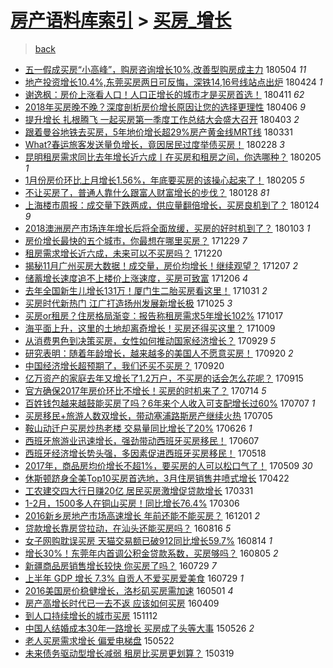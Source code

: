 [房产语料库索引](../../README.md)  > [买房_增长](买房_增长.md)
====
> [back](../README.md)

- [五一假成买房“小高峰”，购房咨询增长10%,改善型购房成主力](http://jkwz.applinzi.com/ittc/7099198929667359760.html#%E4%BA%94%E4%B8%80%E5%81%87%E6%88%90%E4%B9%B0%E6%88%BF%E2%80%9C%E5%B0%8F%E9%AB%98%E5%B3%B0%E2%80%9D%EF%BC%8C%E8%B4%AD%E6%88%BF%E5%92%A8%E8%AF%A2%E5%A2%9E%E9%95%BF10%25%2C%E6%94%B9%E5%96%84%E5%9E%8B%E8%B4%AD%E6%88%BF%E6%88%90%E4%B8%BB%E5%8A%9B) 180504 *11* 
- [地产投资增长10.4%,东莞买房两日可反悔，深铁14,16号线站点出炉](http://jkwz.applinzi.com/ittc/7095495508384810000.html#%E5%9C%B0%E4%BA%A7%E6%8A%95%E8%B5%84%E5%A2%9E%E9%95%BF10.4%25%2C%E4%B8%9C%E8%8E%9E%E4%B9%B0%E6%88%BF%E4%B8%A4%E6%97%A5%E5%8F%AF%E5%8F%8D%E6%82%94%EF%BC%8C%E6%B7%B1%E9%93%8114%2C16%E5%8F%B7%E7%BA%BF%E7%AB%99%E7%82%B9%E5%87%BA%E7%82%89) 180424 *1* 
- [谢逸枫：房价上涨看人口！人口正增长的城市才是买房首选！](http://jkwz.applinzi.com/ittc/7090717032792458251.html#%E8%B0%A2%E9%80%B8%E6%9E%AB%EF%BC%9A%E6%88%BF%E4%BB%B7%E4%B8%8A%E6%B6%A8%E7%9C%8B%E4%BA%BA%E5%8F%A3%EF%BC%81%E4%BA%BA%E5%8F%A3%E6%AD%A3%E5%A2%9E%E9%95%BF%E7%9A%84%E5%9F%8E%E5%B8%82%E6%89%8D%E6%98%AF%E4%B9%B0%E6%88%BF%E9%A6%96%E9%80%89%EF%BC%81) 180411 *62* 
- [2018年买房晚不晚？深度剖析房价增长原因让您的选择更理性](http://jkwz.applinzi.com/ittc/7088863702105457680.html#2018%E5%B9%B4%E4%B9%B0%E6%88%BF%E6%99%9A%E4%B8%8D%E6%99%9A%EF%BC%9F%E6%B7%B1%E5%BA%A6%E5%89%96%E6%9E%90%E6%88%BF%E4%BB%B7%E5%A2%9E%E9%95%BF%E5%8E%9F%E5%9B%A0%E8%AE%A9%E6%82%A8%E7%9A%84%E9%80%89%E6%8B%A9%E6%9B%B4%E7%90%86%E6%80%A7) 180406 *9* 
- [提升增长 扎根腾飞 一起买房第一季度工作总结大会盛大召开](http://jkwz.applinzi.com/ittc/7087816287927665681.html#%E6%8F%90%E5%8D%87%E5%A2%9E%E9%95%BF+%E6%89%8E%E6%A0%B9%E8%85%BE%E9%A3%9E+%E4%B8%80%E8%B5%B7%E4%B9%B0%E6%88%BF%E7%AC%AC%E4%B8%80%E5%AD%A3%E5%BA%A6%E5%B7%A5%E4%BD%9C%E6%80%BB%E7%BB%93%E5%A4%A7%E4%BC%9A%E7%9B%9B%E5%A4%A7%E5%8F%AC%E5%BC%80) 180403 *2* 
- [跟着曼谷地铁去买房，5年地价增长超29%房产黄金线MRT线](http://jkwz.applinzi.com/ittc/7086599560522892305.html#%E8%B7%9F%E7%9D%80%E6%9B%BC%E8%B0%B7%E5%9C%B0%E9%93%81%E5%8E%BB%E4%B9%B0%E6%88%BF%EF%BC%8C5%E5%B9%B4%E5%9C%B0%E4%BB%B7%E5%A2%9E%E9%95%BF%E8%B6%8529%25%E6%88%BF%E4%BA%A7%E9%BB%84%E9%87%91%E7%BA%BFMRT%E7%BA%BF) 180331  
- [What?春运旅客发送量负增长，竟因居民过度举债买房！](http://jkwz.applinzi.com/ittc/7075236020377617418.html#What%3F%E6%98%A5%E8%BF%90%E6%97%85%E5%AE%A2%E5%8F%91%E9%80%81%E9%87%8F%E8%B4%9F%E5%A2%9E%E9%95%BF%EF%BC%8C%E7%AB%9F%E5%9B%A0%E5%B1%85%E6%B0%91%E8%BF%87%E5%BA%A6%E4%B8%BE%E5%80%BA%E4%B9%B0%E6%88%BF%EF%BC%81) 180228 *3* 
- [昆明租房需求同比去年增长近六成丨在买房和租房之间，你选哪种？](http://jkwz.applinzi.com/ittc/7066631832064230417.html#%E6%98%86%E6%98%8E%E7%A7%9F%E6%88%BF%E9%9C%80%E6%B1%82%E5%90%8C%E6%AF%94%E5%8E%BB%E5%B9%B4%E5%A2%9E%E9%95%BF%E8%BF%91%E5%85%AD%E6%88%90%E4%B8%A8%E5%9C%A8%E4%B9%B0%E6%88%BF%E5%92%8C%E7%A7%9F%E6%88%BF%E4%B9%8B%E9%97%B4%EF%BC%8C%E4%BD%A0%E9%80%89%E5%93%AA%E7%A7%8D%EF%BC%9F) 180205 *1* 
- [1月份房价环比上月增长1.56%，年底要买房的该操心起来了！](http://jkwz.applinzi.com/ittc/7066590646465201159.html#1%E6%9C%88%E4%BB%BD%E6%88%BF%E4%BB%B7%E7%8E%AF%E6%AF%94%E4%B8%8A%E6%9C%88%E5%A2%9E%E9%95%BF1.56%25%EF%BC%8C%E5%B9%B4%E5%BA%95%E8%A6%81%E4%B9%B0%E6%88%BF%E7%9A%84%E8%AF%A5%E6%93%8D%E5%BF%83%E8%B5%B7%E6%9D%A5%E4%BA%86%EF%BC%81) 180205 *5* 
- [不让买房了，普通人靠什么跟富人财富增长的步伐？](http://jkwz.applinzi.com/ittc/7063668355590784016.html#%E4%B8%8D%E8%AE%A9%E4%B9%B0%E6%88%BF%E4%BA%86%EF%BC%8C%E6%99%AE%E9%80%9A%E4%BA%BA%E9%9D%A0%E4%BB%80%E4%B9%88%E8%B7%9F%E5%AF%8C%E4%BA%BA%E8%B4%A2%E5%AF%8C%E5%A2%9E%E9%95%BF%E7%9A%84%E6%AD%A5%E4%BC%90%EF%BC%9F) 180128 *81* 
- [上海楼市周报：成交量下跌两成，供应量翻倍增长，买房良机到了？](http://jkwz.applinzi.com/ittc/7062087421942826001.html#%E4%B8%8A%E6%B5%B7%E6%A5%BC%E5%B8%82%E5%91%A8%E6%8A%A5%EF%BC%9A%E6%88%90%E4%BA%A4%E9%87%8F%E4%B8%8B%E8%B7%8C%E4%B8%A4%E6%88%90%EF%BC%8C%E4%BE%9B%E5%BA%94%E9%87%8F%E7%BF%BB%E5%80%8D%E5%A2%9E%E9%95%BF%EF%BC%8C%E4%B9%B0%E6%88%BF%E8%89%AF%E6%9C%BA%E5%88%B0%E4%BA%86%EF%BC%9F) 180124 *9* 
- [2018澳洲房产市场连年增长后将全面放缓，买房的好时机到了？](http://jkwz.applinzi.com/ittc/7054353061835703307.html#2018%E6%BE%B3%E6%B4%B2%E6%88%BF%E4%BA%A7%E5%B8%82%E5%9C%BA%E8%BF%9E%E5%B9%B4%E5%A2%9E%E9%95%BF%E5%90%8E%E5%B0%86%E5%85%A8%E9%9D%A2%E6%94%BE%E7%BC%93%EF%BC%8C%E4%B9%B0%E6%88%BF%E7%9A%84%E5%A5%BD%E6%97%B6%E6%9C%BA%E5%88%B0%E4%BA%86%EF%BC%9F) 180103 *1* 
- [房价增长最快的五个城市，你最想在哪里买房？](http://jkwz.applinzi.com/ittc/7052538048691045393.html#%E6%88%BF%E4%BB%B7%E5%A2%9E%E9%95%BF%E6%9C%80%E5%BF%AB%E7%9A%84%E4%BA%94%E4%B8%AA%E5%9F%8E%E5%B8%82%EF%BC%8C%E4%BD%A0%E6%9C%80%E6%83%B3%E5%9C%A8%E5%93%AA%E9%87%8C%E4%B9%B0%E6%88%BF%EF%BC%9F) 171229 *7* 
- [租房需求增长近六成，未来可以不买房吗？](http://jkwz.applinzi.com/ittc/7049248963079701520.html#%E7%A7%9F%E6%88%BF%E9%9C%80%E6%B1%82%E5%A2%9E%E9%95%BF%E8%BF%91%E5%85%AD%E6%88%90%EF%BC%8C%E6%9C%AA%E6%9D%A5%E5%8F%AF%E4%BB%A5%E4%B8%8D%E4%B9%B0%E6%88%BF%E5%90%97%EF%BC%9F) 171220  
- [揭秘11月广州买房大数据！成交量，房价均增长！继续观望？](http://jkwz.applinzi.com/ittc/7044396977473717264.html#%E6%8F%AD%E7%A7%9811%E6%9C%88%E5%B9%BF%E5%B7%9E%E4%B9%B0%E6%88%BF%E5%A4%A7%E6%95%B0%E6%8D%AE%EF%BC%81%E6%88%90%E4%BA%A4%E9%87%8F%EF%BC%8C%E6%88%BF%E4%BB%B7%E5%9D%87%E5%A2%9E%E9%95%BF%EF%BC%81%E7%BB%A7%E7%BB%AD%E8%A7%82%E6%9C%9B%EF%BC%9F) 171207 *2* 
- [储蓄增长速度追不上楼价上涨速度，买房可致富](http://jkwz.applinzi.com/ittc/7043963412483146769.html#%E5%82%A8%E8%93%84%E5%A2%9E%E9%95%BF%E9%80%9F%E5%BA%A6%E8%BF%BD%E4%B8%8D%E4%B8%8A%E6%A5%BC%E4%BB%B7%E4%B8%8A%E6%B6%A8%E9%80%9F%E5%BA%A6%EF%BC%8C%E4%B9%B0%E6%88%BF%E5%8F%AF%E8%87%B4%E5%AF%8C) 171206 *4* 
- [去年全国新生儿增长131万！厦门生二胎买房看这里！](http://jkwz.applinzi.com/ittc/7030564375033807888.html#%E5%8E%BB%E5%B9%B4%E5%85%A8%E5%9B%BD%E6%96%B0%E7%94%9F%E5%84%BF%E5%A2%9E%E9%95%BF131%E4%B8%87%EF%BC%81%E5%8E%A6%E9%97%A8%E7%94%9F%E4%BA%8C%E8%83%8E%E4%B9%B0%E6%88%BF%E7%9C%8B%E8%BF%99%E9%87%8C%EF%BC%81) 171031 *2* 
- [买房时代新热门 江广打造扬州发展新增长极](http://jkwz.applinzi.com/ittc/7028336046167819280.html#%E4%B9%B0%E6%88%BF%E6%97%B6%E4%BB%A3%E6%96%B0%E7%83%AD%E9%97%A8+%E6%B1%9F%E5%B9%BF%E6%89%93%E9%80%A0%E6%89%AC%E5%B7%9E%E5%8F%91%E5%B1%95%E6%96%B0%E5%A2%9E%E9%95%BF%E6%9E%81) 171025 *3* 
- [买房or租房？住房格局渐变：报告称租房需求5年增长102%](http://jkwz.applinzi.com/ittc/7025339875388294161.html#%E4%B9%B0%E6%88%BFor%E7%A7%9F%E6%88%BF%EF%BC%9F%E4%BD%8F%E6%88%BF%E6%A0%BC%E5%B1%80%E6%B8%90%E5%8F%98%EF%BC%9A%E6%8A%A5%E5%91%8A%E7%A7%B0%E7%A7%9F%E6%88%BF%E9%9C%80%E6%B1%825%E5%B9%B4%E5%A2%9E%E9%95%BF102%25) 171017  
- [海平面上升，这里的土地却离奇增长！买房还得买这里？](http://jkwz.applinzi.com/ittc/7022403086604305424.html#%E6%B5%B7%E5%B9%B3%E9%9D%A2%E4%B8%8A%E5%8D%87%EF%BC%8C%E8%BF%99%E9%87%8C%E7%9A%84%E5%9C%9F%E5%9C%B0%E5%8D%B4%E7%A6%BB%E5%A5%87%E5%A2%9E%E9%95%BF%EF%BC%81%E4%B9%B0%E6%88%BF%E8%BF%98%E5%BE%97%E4%B9%B0%E8%BF%99%E9%87%8C%EF%BC%9F) 171009  
- [从消费男色到决策买房，女性如何推动国家经济增长？](http://jkwz.applinzi.com/ittc/7018637349070832657.html#%E4%BB%8E%E6%B6%88%E8%B4%B9%E7%94%B7%E8%89%B2%E5%88%B0%E5%86%B3%E7%AD%96%E4%B9%B0%E6%88%BF%EF%BC%8C%E5%A5%B3%E6%80%A7%E5%A6%82%E4%BD%95%E6%8E%A8%E5%8A%A8%E5%9B%BD%E5%AE%B6%E7%BB%8F%E6%B5%8E%E5%A2%9E%E9%95%BF%EF%BC%9F) 170929 *5* 
- [研究表明：随着年龄增长，越来越多的美国人不愿意买房！](http://jkwz.applinzi.com/ittc/7015329593052103697.html#%E7%A0%94%E7%A9%B6%E8%A1%A8%E6%98%8E%EF%BC%9A%E9%9A%8F%E7%9D%80%E5%B9%B4%E9%BE%84%E5%A2%9E%E9%95%BF%EF%BC%8C%E8%B6%8A%E6%9D%A5%E8%B6%8A%E5%A4%9A%E7%9A%84%E7%BE%8E%E5%9B%BD%E4%BA%BA%E4%B8%8D%E6%84%BF%E6%84%8F%E4%B9%B0%E6%88%BF%EF%BC%81) 170920 *2* 
- [中国经济增长超预期了，我们还买不买房？](http://jkwz.applinzi.com/ittc/7015321798282052624.html#%E4%B8%AD%E5%9B%BD%E7%BB%8F%E6%B5%8E%E5%A2%9E%E9%95%BF%E8%B6%85%E9%A2%84%E6%9C%9F%E4%BA%86%EF%BC%8C%E6%88%91%E4%BB%AC%E8%BF%98%E4%B9%B0%E4%B8%8D%E4%B9%B0%E6%88%BF%EF%BC%9F) 170920  
- [亿万资产的家庭去年又增长了1.2万户，不买房的话会怎么花呢？](http://jkwz.applinzi.com/ittc/7013426313455731472.html#%E4%BA%BF%E4%B8%87%E8%B5%84%E4%BA%A7%E7%9A%84%E5%AE%B6%E5%BA%AD%E5%8E%BB%E5%B9%B4%E5%8F%88%E5%A2%9E%E9%95%BF%E4%BA%861.2%E4%B8%87%E6%88%B7%EF%BC%8C%E4%B8%8D%E4%B9%B0%E6%88%BF%E7%9A%84%E8%AF%9D%E4%BC%9A%E6%80%8E%E4%B9%88%E8%8A%B1%E5%91%A2%EF%BC%9F) 170915  
- [官方确保2017年房价环比不增长！买房的时机来了？](http://jkwz.applinzi.com/ittc/6990095482469483536.html#%E5%AE%98%E6%96%B9%E7%A1%AE%E4%BF%9D2017%E5%B9%B4%E6%88%BF%E4%BB%B7%E7%8E%AF%E6%AF%94%E4%B8%8D%E5%A2%9E%E9%95%BF%EF%BC%81%E4%B9%B0%E6%88%BF%E7%9A%84%E6%97%B6%E6%9C%BA%E6%9D%A5%E4%BA%86%EF%BC%9F) 170714 *5* 
- [百姓钱包越来越鼓能买房了吗？6年来个人收入可支配增长过60%](http://jkwz.applinzi.com/ittc/6987477192844772368.html#%E7%99%BE%E5%A7%93%E9%92%B1%E5%8C%85%E8%B6%8A%E6%9D%A5%E8%B6%8A%E9%BC%93%E8%83%BD%E4%B9%B0%E6%88%BF%E4%BA%86%E5%90%97%EF%BC%9F6%E5%B9%B4%E6%9D%A5%E4%B8%AA%E4%BA%BA%E6%94%B6%E5%85%A5%E5%8F%AF%E6%94%AF%E9%85%8D%E5%A2%9E%E9%95%BF%E8%BF%8760%25) 170707 *1* 
- [买房移民+旅游人数双增长，带动塞浦路斯房产继续火热](http://jkwz.applinzi.com/ittc/6986888833961296900.html#%E4%B9%B0%E6%88%BF%E7%A7%BB%E6%B0%91%2B%E6%97%85%E6%B8%B8%E4%BA%BA%E6%95%B0%E5%8F%8C%E5%A2%9E%E9%95%BF%EF%BC%8C%E5%B8%A6%E5%8A%A8%E5%A1%9E%E6%B5%A6%E8%B7%AF%E6%96%AF%E6%88%BF%E4%BA%A7%E7%BB%A7%E7%BB%AD%E7%81%AB%E7%83%AD) 170705  
- [鞍山动迁户买房炒热老楼 交易量同比增长了20%](http://jkwz.applinzi.com/ittc/6983392175222948868.html#%E9%9E%8D%E5%B1%B1%E5%8A%A8%E8%BF%81%E6%88%B7%E4%B9%B0%E6%88%BF%E7%82%92%E7%83%AD%E8%80%81%E6%A5%BC+%E4%BA%A4%E6%98%93%E9%87%8F%E5%90%8C%E6%AF%94%E5%A2%9E%E9%95%BF%E4%BA%8620%25) 170626 *1* 
- [西班牙旅游业迅速增长，强劲带动西班牙买房移民！](http://jkwz.applinzi.com/ittc/6976489649751983109.html#%E8%A5%BF%E7%8F%AD%E7%89%99%E6%97%85%E6%B8%B8%E4%B8%9A%E8%BF%85%E9%80%9F%E5%A2%9E%E9%95%BF%EF%BC%8C%E5%BC%BA%E5%8A%B2%E5%B8%A6%E5%8A%A8%E8%A5%BF%E7%8F%AD%E7%89%99%E4%B9%B0%E6%88%BF%E7%A7%BB%E6%B0%91%EF%BC%81) 170607  
- [西班牙经济增长势头强，多因素促进西班牙买房移民！](http://jkwz.applinzi.com/ittc/6969058179609527301.html#%E8%A5%BF%E7%8F%AD%E7%89%99%E7%BB%8F%E6%B5%8E%E5%A2%9E%E9%95%BF%E5%8A%BF%E5%A4%B4%E5%BC%BA%EF%BC%8C%E5%A4%9A%E5%9B%A0%E7%B4%A0%E4%BF%83%E8%BF%9B%E8%A5%BF%E7%8F%AD%E7%89%99%E4%B9%B0%E6%88%BF%E7%A7%BB%E6%B0%91%EF%BC%81) 170518  
- [2017年，商品房均价增长不超1%，要买房的人可以松口气了！](http://jkwz.applinzi.com/ittc/6965706561744798724.html#2017%E5%B9%B4%EF%BC%8C%E5%95%86%E5%93%81%E6%88%BF%E5%9D%87%E4%BB%B7%E5%A2%9E%E9%95%BF%E4%B8%8D%E8%B6%851%25%EF%BC%8C%E8%A6%81%E4%B9%B0%E6%88%BF%E7%9A%84%E4%BA%BA%E5%8F%AF%E4%BB%A5%E6%9D%BE%E5%8F%A3%E6%B0%94%E4%BA%86%EF%BC%81) 170509 *30* 
- [休斯顿跻身全美Top10买房首选地，3月住房销售井喷式增长](http://jkwz.applinzi.com/ittc/6959294086317081605.html#%E4%BC%91%E6%96%AF%E9%A1%BF%E8%B7%BB%E8%BA%AB%E5%85%A8%E7%BE%8ETop10%E4%B9%B0%E6%88%BF%E9%A6%96%E9%80%89%E5%9C%B0%EF%BC%8C3%E6%9C%88%E4%BD%8F%E6%88%BF%E9%94%80%E5%94%AE%E4%BA%95%E5%96%B7%E5%BC%8F%E5%A2%9E%E9%95%BF) 170422  
- [工农建交四大行日赚20亿 居民买房激增促贷款增长](http://jkwz.applinzi.com/ittc/6951223598273528837.html#%E5%B7%A5%E5%86%9C%E5%BB%BA%E4%BA%A4%E5%9B%9B%E5%A4%A7%E8%A1%8C%E6%97%A5%E8%B5%9A20%E4%BA%BF+%E5%B1%85%E6%B0%91%E4%B9%B0%E6%88%BF%E6%BF%80%E5%A2%9E%E4%BF%83%E8%B4%B7%E6%AC%BE%E5%A2%9E%E9%95%BF) 170331  
- [1-2月，1500多人在铜山买房！同比增长76.4%](http://jkwz.applinzi.com/ittc/6941855298833875973.html#1-2%E6%9C%88%EF%BC%8C1500%E5%A4%9A%E4%BA%BA%E5%9C%A8%E9%93%9C%E5%B1%B1%E4%B9%B0%E6%88%BF%EF%BC%81%E5%90%8C%E6%AF%94%E5%A2%9E%E9%95%BF76.4%25) 170306  
- [2016新乡房地产市场高速增长 年前还能不能买房？](http://jkwz.applinzi.com/ittc/6906676700565210117.html#2016%E6%96%B0%E4%B9%A1%E6%88%BF%E5%9C%B0%E4%BA%A7%E5%B8%82%E5%9C%BA%E9%AB%98%E9%80%9F%E5%A2%9E%E9%95%BF+%E5%B9%B4%E5%89%8D%E8%BF%98%E8%83%BD%E4%B8%8D%E8%83%BD%E4%B9%B0%E6%88%BF%EF%BC%9F) 161201 *2* 
- [贷款增长靠房贷拉动，在汕头还能买房吗？](http://jkwz.applinzi.com/ittc/6866883134720836613.html#%E8%B4%B7%E6%AC%BE%E5%A2%9E%E9%95%BF%E9%9D%A0%E6%88%BF%E8%B4%B7%E6%8B%89%E5%8A%A8%EF%BC%8C%E5%9C%A8%E6%B1%95%E5%A4%B4%E8%BF%98%E8%83%BD%E4%B9%B0%E6%88%BF%E5%90%97%EF%BC%9F) 160816 *5* 
- [女子网购耽误买房 天猫交易额已破912同比增长59.7%](http://jkwz.applinzi.com/ittc/6866328731110605828.html#%E5%A5%B3%E5%AD%90%E7%BD%91%E8%B4%AD%E8%80%BD%E8%AF%AF%E4%B9%B0%E6%88%BF+%E5%A4%A9%E7%8C%AB%E4%BA%A4%E6%98%93%E9%A2%9D%E5%B7%B2%E7%A0%B4912%E5%90%8C%E6%AF%94%E5%A2%9E%E9%95%BF59.7%25) 160814 *1* 
- [增长30%！东莞年内首调公积金贷款系数，买房够吗？](http://jkwz.applinzi.com/ittc/6862932218363773956.html#%E5%A2%9E%E9%95%BF30%25%EF%BC%81%E4%B8%9C%E8%8E%9E%E5%B9%B4%E5%86%85%E9%A6%96%E8%B0%83%E5%85%AC%E7%A7%AF%E9%87%91%E8%B4%B7%E6%AC%BE%E7%B3%BB%E6%95%B0%EF%BC%8C%E4%B9%B0%E6%88%BF%E5%A4%9F%E5%90%97%EF%BC%9F) 160805 *2* 
- [新疆商品房销售增长较快  你买房了吗？](http://jkwz.applinzi.com/ittc/6860347555287925765.html#%E6%96%B0%E7%96%86%E5%95%86%E5%93%81%E6%88%BF%E9%94%80%E5%94%AE%E5%A2%9E%E9%95%BF%E8%BE%83%E5%BF%AB++%E4%BD%A0%E4%B9%B0%E6%88%BF%E4%BA%86%E5%90%97%EF%BC%9F) 160729 *7* 
- [上半年 GDP 增长 7.3% 自贡人不爱买房爱美食](http://jkwz.applinzi.com/ittc/6860148009190556677.html#%E4%B8%8A%E5%8D%8A%E5%B9%B4+GDP+%E5%A2%9E%E9%95%BF+7.3%25+%E8%87%AA%E8%B4%A1%E4%BA%BA%E4%B8%8D%E7%88%B1%E4%B9%B0%E6%88%BF%E7%88%B1%E7%BE%8E%E9%A3%9F) 160729 *1* 
- [2016美国房价稳健增长，洛杉矶买房需加速](http://jkwz.applinzi.com/ittc/6827156773395760132.html#2016%E7%BE%8E%E5%9B%BD%E6%88%BF%E4%BB%B7%E7%A8%B3%E5%81%A5%E5%A2%9E%E9%95%BF%EF%BC%8C%E6%B4%9B%E6%9D%89%E7%9F%B6%E4%B9%B0%E6%88%BF%E9%9C%80%E5%8A%A0%E9%80%9F) 160501 *4* 
- [房产高增长时代已一去不返 应该如何买房](http://jkwz.applinzi.com/ittc/6819124900992123908.html#%E6%88%BF%E4%BA%A7%E9%AB%98%E5%A2%9E%E9%95%BF%E6%97%B6%E4%BB%A3%E5%B7%B2%E4%B8%80%E5%8E%BB%E4%B8%8D%E8%BF%94+%E5%BA%94%E8%AF%A5%E5%A6%82%E4%BD%95%E4%B9%B0%E6%88%BF) 160409  
- [到人口持续增长的城市买房](http://jkwz.applinzi.com/ittc/6763722352609461253.html#%E5%88%B0%E4%BA%BA%E5%8F%A3%E6%8C%81%E7%BB%AD%E5%A2%9E%E9%95%BF%E7%9A%84%E5%9F%8E%E5%B8%82%E4%B9%B0%E6%88%BF) 151112  
- [中国人结婚成本30年一路增长 买房成了头等大事](http://jkwz.applinzi.com/ittc/547650611415572887.html#%E4%B8%AD%E5%9B%BD%E4%BA%BA%E7%BB%93%E5%A9%9A%E6%88%90%E6%9C%AC30%E5%B9%B4%E4%B8%80%E8%B7%AF%E5%A2%9E%E9%95%BF+%E4%B9%B0%E6%88%BF%E6%88%90%E4%BA%86%E5%A4%B4%E7%AD%89%E5%A4%A7%E4%BA%8B) 150526 *2* 
- [老人买房需求增长 偏爱电梯盘](http://jkwz.applinzi.com/ittc/547650611416218371.html#%E8%80%81%E4%BA%BA%E4%B9%B0%E6%88%BF%E9%9C%80%E6%B1%82%E5%A2%9E%E9%95%BF+%E5%81%8F%E7%88%B1%E7%94%B5%E6%A2%AF%E7%9B%98) 150522  
- [未来债务驱动型增长减弱 租房比买房更划算？](http://jkwz.applinzi.com/ittc/547650611397697491.html#%E6%9C%AA%E6%9D%A5%E5%80%BA%E5%8A%A1%E9%A9%B1%E5%8A%A8%E5%9E%8B%E5%A2%9E%E9%95%BF%E5%87%8F%E5%BC%B1+%E7%A7%9F%E6%88%BF%E6%AF%94%E4%B9%B0%E6%88%BF%E6%9B%B4%E5%88%92%E7%AE%97%EF%BC%9F) 150319  
